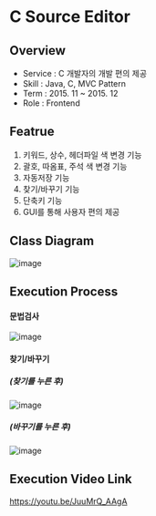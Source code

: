 # C Source Editor

## Overview
<ul>
<li>Service : C 개발자의 개발 편의 제공</li>
<li>Skill : Java, C, MVC Pattern</li>
<li>Term : 2015. 11 ~ 2015. 12</li>
<li>Role : Frontend</li>
</ul>

## Featrue
<ol>
<li>키워드, 상수, 헤더파일 색 변경 기능</li>
<li>괄호, 따옴표, 주석 색 변경 기능</li>
<li>자동저장 기능</li>
<li>찾기/바꾸기 기능</li>
<li>단축키 기능</li>
<li>GUI를 통해 사용자 편의 제공</li>
</ol>

## Class Diagram
![image](https://user-images.githubusercontent.com/21019088/51087924-e670cd00-179c-11e9-8bbb-725cac4921fc.png)

## Execution Process
#### 문법검사
![image](https://user-images.githubusercontent.com/21019088/51087883-3307d880-179c-11e9-8474-4037255dbd0f.png)

#### 찾기/바꾸기
##### (찾기를 누른 후)
![image](https://user-images.githubusercontent.com/21019088/51087891-40bd5e00-179c-11e9-8888-e89a5c2cfd53.png)
##### (바꾸기를 누른 후)
![image](https://user-images.githubusercontent.com/21019088/51087897-516dd400-179c-11e9-8622-7a610403a8af.png)

## Execution Video Link
https://youtu.be/JuuMrQ_AAgA
